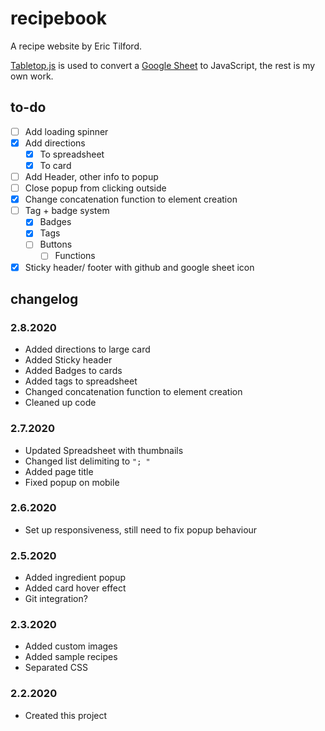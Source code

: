 # recipebook
A recipe website by Eric Tilford.

[Tabletop.js](https://github.com/jsoma/tabletop) is used to convert a [Google Sheet](https://docs.google.com/spreadsheets/d/1kHpjMZl3TVcLbt_eNIu0k77wfSInQFHScgt5vDm51TE/edit#gid=0) to JavaScript, the rest is my own work.

## to-do
- [ ] Add loading spinner
- [x] Add directions
  - [x] To spreadsheet
  - [x] To card
- [ ] Add Header, other info to popup
- [ ] Close popup from clicking outside
- [x] Change concatenation function to element creation
- [ ] Tag + badge system
  - [x] Badges
  - [x] Tags
  - [ ] Buttons
    - [ ] Functions
- [x] Sticky header/ footer with github and google sheet icon

## changelog

### 2.8.2020
- Added directions to large card
- Added Sticky header
- Added Badges to cards
- Added tags to spreadsheet
- Changed concatenation function to element creation
- Cleaned up code

### 2.7.2020
- Updated Spreadsheet with thumbnails
- Changed list delimiting to `"; "`
- Added page title
- Fixed popup on mobile

### 2.6.2020
- Set up responsiveness, still need to fix popup behaviour

### 2.5.2020
- Added ingredient popup
- Added card hover effect
- Git integration?

### 2.3.2020
- Added custom images
- Added sample recipes
- Separated CSS

### 2.2.2020
- Created this project
